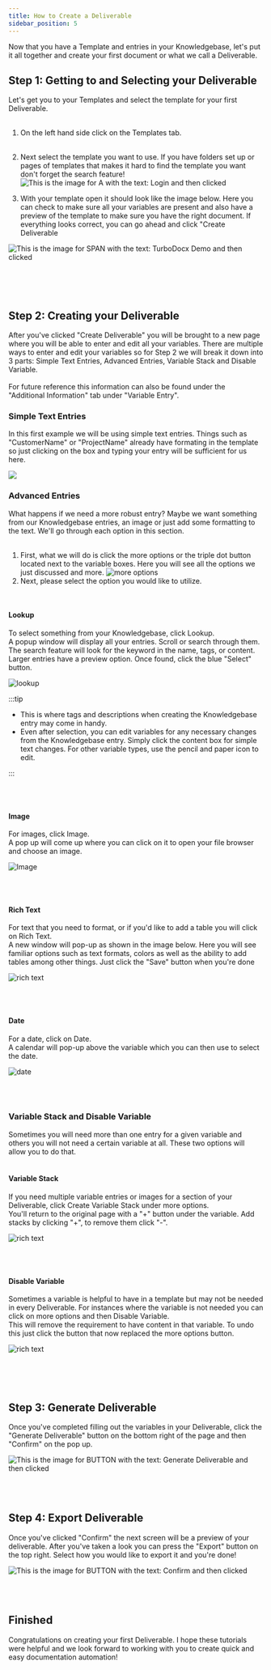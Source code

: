 ```yaml
---
title: How to Create a Deliverable
sidebar_position: 5
---
```

  
Now that you have a Template and entries in your Knowledgebase, let's put it all together and create your first document or what we call a Deliverable. 

## Step 1: Getting to and Selecting your Deliverable

Let's get you to your Templates and select the template for your first Deliverable.  <br/><br/>

1. On the left hand side click on the Templates tab.<br/><br/>
2. Next select the template you want to use. If you have folders set up or pages of templates that makes it hard to find the template you want don't forget the search feature!
![This is the image for A with the text: Login and then clicked](/img/how_to_create_a_deliverable/step_1.png)

3. With your template open it should look like the image below. Here you can check to make sure all your variables are present and also have a preview of the template to make sure you have the right document. If everything looks correct, you can go ahead and click "Create Deliverable

![This is the image for SPAN with the text: TurboDocx Demo and then clicked](/img/how_to_create_a_deliverable/step_2.png)

<br/><br/><br/>

## Step 2: Creating your Deliverable

After you've clicked "Create Deliverable" you will be brought to a new page where you will be able to enter and edit all your variables.
There are multiple ways to enter and edit your variables so for Step 2 we will break it down into 3 parts: Simple Text Entries, Advanced Entries, Variable Stack and Disable Variable. <br/><br/>
For future reference this information can also be found under the "Additional Information" tab under "Variable Entry".
<br/>

### Simple Text Entries

In this first example we will be using simple text entries. Things such as "CustomerName" or "ProjectName" already have formating in the template so just clicking on the box and typing your entry will be sufficient for us here.

![](/img/how_to_create_a_deliverable/step_6.png)
<br/>

### Advanced Entries

What happens if we need a more robust entry? Maybe we want something from our Knowledgebase entries, an image or just add some formatting to the text. We'll go through each option in this section. <br/><br/>

1. First, what we will do is click the more options or the triple dot button located next to the variable boxes. Here you will see all the options we just discussed and more.
![more options](/img/how_to_create_a_deliverable/step_10.png)
2. Next, please select the option you would like to utilize. 
<br/>

  #### Lookup 
To select something from your Knowledgebase, click Lookup.<br/>
 A popup window will display all your entries. Scroll or search through them. The search feature will look for the keyword in the name, tags, or content. Larger entries have a preview option. Once found, click the blue "Select" button.
  
  ![lookup](/img/how_to_create_a_deliverable/step_20.png)

:::tip

- This is where tags and descriptions when creating the Knowledgebase entry may come in handy.
- Even after selection, you can edit variables for any necessary changes from the Knowledgebase entry. Simply click the content box for simple text changes. For other variable types, use the pencil and paper icon to edit.
  
:::

 <br/><br/>



  #### Image

  For images, click Image. <br/>
  A pop up will come up where you can click on it to open your file browser and choose an image.

![Image](/img/how_to_create_a_deliverable/step_img.PNG)

<br/><br/>

  #### Rich Text
  For text that you need to format, or if you'd like to add a table you will click on Rich Text.<br/>
   A new window will pop-up as shown in the image below. Here you will see familiar options such as text formats, colors as well as the ability to add tables among other things. Just click the "Save" button when you're done   

![rich text](/img/how_to_create_a_deliverable/step_24.png)

<br/><br/>

  #### Date
  For a date, click on Date. <br/>
  A calendar will pop-up above the variable which you can then use to select the date.

![date](/img/how_to_create_a_deliverable/date.png)

<br/><br/>

### Variable Stack and Disable Variable

Sometimes you will need more than one entry for a given variable and others you will not need a certain variable at all. These two options will allow you to do that. <br/><br/>

  #### Variable Stack
  If you need multiple variable entries or images for a section of your Deliverable, click Create Variable Stack under more options. <br/>
  You'll return to the original page with a "+" button under the variable. Add stacks by clicking "+", to remove them click "-".

  ![rich text](/img/how_to_create_a_deliverable/step_vs.PNG)

<br/><br/>

#### Disable Variable

Sometimes a variable is helpful to have in a template but may not be needed in every Deliverable. For instances where the variable is not needed you can click on more options and then Disable Variable. <br/>
This will remove the requirement to have content in that variable. To undo this just click the button that now replaced the more options button. 

![rich text](/img/how_to_create_a_deliverable/step_10.png)

<br/><br/><br/>

## Step 3: Generate Deliverable

Once you've completed filling out the variables in your Deliverable, click the "Generate Deliverable" button on the bottom right of the page and then "Confirm" on the pop up. 

![This is the image for BUTTON with the text: Generate Deliverable and then clicked](/img/how_to_create_a_deliverable/step_29.png)

<br/><br/>

## Step 4: Export Deliverable

Once you've clicked "Confirm" the next screen will be a preview of your deliverable. After you've taken a look you can press the "Export" button on the top right. Select how you would like to export it and you're done!

![This is the image for BUTTON with the text: Confirm and then clicked](/img/how_to_create_a_deliverable/step_35.png)
  
<br/><br/>

## Finished

Congratulations on creating your first Deliverable. I hope these tutorials were helpful and we look forward to working with you to create quick and easy documentation automation!